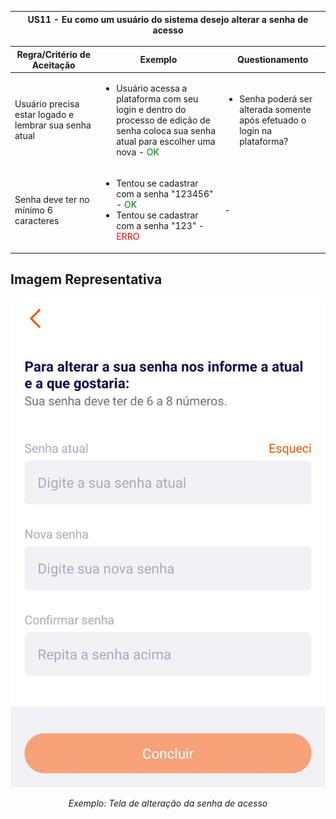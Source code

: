 <table>
    <thead>
        <tr>
            <th colspan="2" rowspan="2"> US11 - Eu como um usuário do sistema desejo alterar a senha de acesso</th>
        </tr>        
    </thead>
</table>

<table>
    <thead>
        <tr>
            <th>Regra/Critério de Aceitação</th>
            <th>Exemplo</th>
            <th>Questionamento</th>
        </tr>        
    </thead>
    <tbody>
        <tr>
            <td>Usuário precisa estar logado e lembrar sua senha atual</td>
            <td>
                <ul>
                    <li>Usuário acessa a plataforma com seu login e dentro do processo de edição de senha coloca sua senha atual para escolher uma nova - <span style="color:green">OK</span></li>
                </ul>
            </td>
            <td>
                <ul>
                    <li>Senha poderá ser alterada somente após efetuado o login na plataforma?</li>
                </ul>
            </td>
        </tr>
        <tr>
            <td>Senha deve ter no mínimo 6 caracteres</td>
            <td>
                <ul>
                    <li>Tentou se cadastrar com a senha "123456" - <span style="color:green">OK</span></li>
                    <li>Tentou se cadastrar com a senha "123" - <span style="color:red">ERRO</span></li>
                </ul>
            </td>
            <td> - </td>
        </tr>
    </tbody>
</table>

## **Imagem Representativa**

![US01](../../../img/senha_de_acesso.jpg)
<p align="center"><i>Exemplo: Tela de alteração da senha de acesso</i></p>